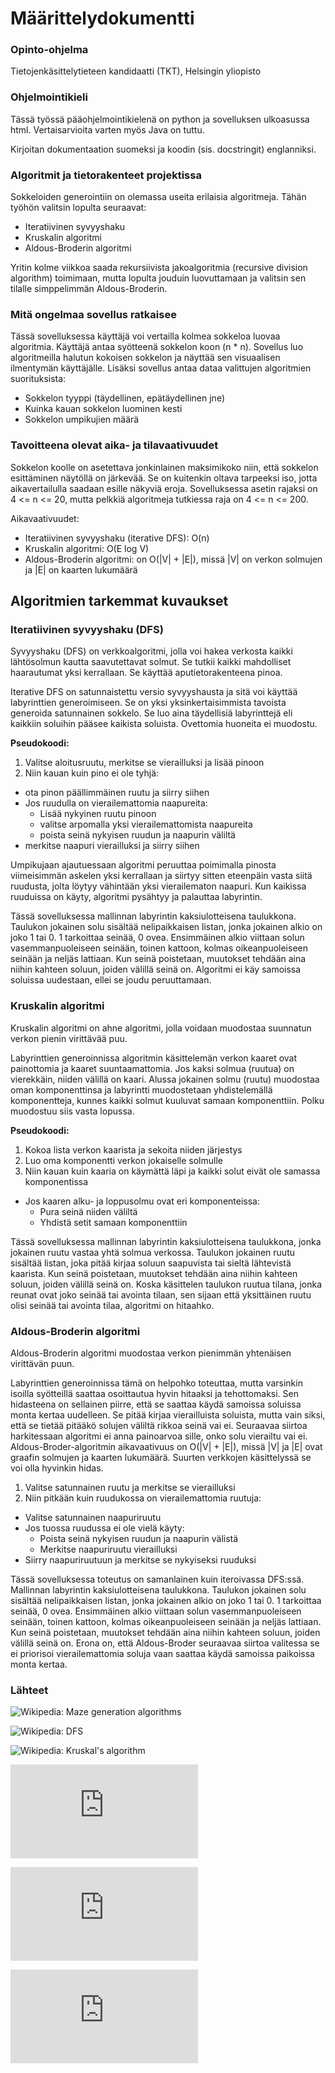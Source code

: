 # Määrittelydokumentti

### Opinto-ohjelma

Tietojenkäsittelytieteen kandidaatti (TKT), Helsingin yliopisto


### Ohjelmointikieli

Tässä työssä pääohjelmointikielenä on python ja sovelluksen ulkoasussa html. Vertaisarvioita varten myös Java on tuttu.

Kirjoitan dokumentaation suomeksi ja koodin (sis. docstringit) englanniksi.


### Algoritmit ja tietorakenteet projektissa

Sokkeloiden generointiin on olemassa useita erilaisia algoritmeja. Tähän työhön valitsin lopulta seuraavat:
- Iteratiivinen syvyyshaku
- Kruskalin algoritmi
- Aldous-Broderin algoritmi

Yritin kolme viikkoa saada rekursiivista jakoalgoritmia (recursive division algorithm) toimimaan, mutta lopulta jouduin luovuttamaan ja valitsin sen tilalle simppelimmän Aldous-Broderin.


### Mitä ongelmaa sovellus ratkaisee

Tässä sovelluksessa käyttäjä voi vertailla kolmea sokkeloa luovaa algoritmia. Käyttäjä antaa syötteenä sokkelon koon (n * n). Sovellus luo  algoritmeilla halutun kokoisen sokkelon ja näyttää sen visuaalisen ilmentymän käyttäjälle. Lisäksi sovellus antaa dataa valittujen algoritmien suorituksista: 
- Sokkelon tyyppi (täydellinen, epätäydellinen jne)
- Kuinka kauan sokkelon luominen kesti
- Sokkelon umpikujien määrä


### Tavoitteena olevat aika- ja tilavaativuudet 

Sokkelon koolle on asetettava jonkinlainen maksimikoko niin, että sokkelon esittäminen näytöllä on järkevää. Se on kuitenkin oltava tarpeeksi iso, jotta aikavertailulla saadaan esille näkyviä eroja. Sovelluksessa asetin rajaksi on 4 <= n <= 20, mutta pelkkiä algoritmeja tutkiessa raja on 4 <= n <= 200.

Aikavaativuudet:
- Iteratiivinen syvyyshaku (iterative DFS): O(n)
- Kruskalin algoritmi: O(E log V)
- Aldous-Broderin algoritmi: on O(|V| + |E|), missä |V| on verkon solmujen ja |E| on kaarten lukumäärä


## Algoritmien tarkemmat kuvaukset

### Iteratiivinen syvyyshaku (DFS)

Syvyyshaku (DFS) on verkkoalgoritmi, jolla voi hakea verkosta kaikki lähtösolmun kautta saavutettavat solmut. Se tutkii kaikki mahdolliset haarautumat yksi kerrallaan. Se käyttää aputietorakenteena pinoa. 

Iterative DFS on satunnaistettu versio syvyyshausta ja sitä voi käyttää labyrinttien generoimiseen. Se on yksi yksinkertaisimmista tavoista generoida satunnainen sokkelo. Se luo aina täydellisiä labyrinttejä eli kaikkiin soluihin pääsee kaikista soluista. Ovettomia huoneita ei muodostu. 

**Pseudokoodi:**

1.	Valitse aloitusruutu, merkitse se vierailluksi ja lisää pinoon
2.	Niin kauan kuin pino ei ole tyhjä:
   * ota pinon päällimmäinen ruutu ja siirry siihen
   * Jos ruudulla on vierailemattomia naapureita:
      + Lisää nykyinen ruutu pinoon
      +	valitse arpomalla yksi vierailemattomista naapureita
      + poista seinä nykyisen ruudun ja naapurin väliltä
   * merkitse naapuri vierailluksi ja siirry siihen

Umpikujaan ajautuessaan algoritmi peruuttaa poimimalla pinosta viimeisimmän askelen yksi kerrallaan ja siirtyy sitten eteenpäin vasta siitä ruudusta, jolta löytyy vähintään yksi vierailematon naapuri. Kun kaikissa ruuduissa on käyty, algoritmi pysähtyy ja palauttaa labyrintin.

Tässä sovelluksessa mallinnan labyrintin kaksiulotteisena taulukkona. Taulukon jokainen solu sisältää nelipaikkaisen listan, jonka jokainen alkio on joko 1 tai 0. 1 tarkoittaa seinää, 0 ovea. Ensimmäinen alkio viittaan solun vasemmanpuoleiseen seinään, toinen kattoon, kolmas oikeanpuoleiseen seinään ja neljäs lattiaan. Kun seinä poistetaan, muutokset tehdään aina niihin kahteen soluun, joiden välillä seinä on. Algoritmi ei käy samoissa soluissa uudestaan, ellei se joudu peruuttamaan.


### Kruskalin algoritmi

Kruskalin algoritmi on ahne algoritmi, jolla voidaan muodostaa suunnatun verkon pienin virittävää puu. 

Labyrinttien generoinnissa algoritmin käsittelemän verkon kaaret ovat painottomia ja kaaret suuntaamattomia. Jos kaksi solmua (ruutua) on vierekkäin, niiden välillä on kaari. Alussa jokainen solmu (ruutu) muodostaa oman komponenttinsa ja labyrintti muodostetaan yhdistelemällä komponentteja, kunnes kaikki solmut kuuluvat samaan komponenttiin. Polku muodostuu siis vasta lopussa.


**Pseudokoodi:**

1.	Kokoa lista verkon kaarista ja sekoita niiden järjestys
2.	Luo oma komponentti verkon jokaiselle solmulle
3.	Niin kauan kuin kaaria on käymättä läpi ja kaikki solut eivät ole samassa komponentissa
   * Jos kaaren alku- ja loppusolmu ovat eri komponenteissa:
      + Pura seinä niiden väliltä
      + Yhdistä setit samaan komponenttiin

Tässä sovelluksessa mallinnan labyrintin kaksiulotteisena taulukkona, jonka jokainen ruutu vastaa yhtä solmua verkossa. Taulukon jokainen ruutu sisältää listan, joka pitää kirjaa soluun saapuvista tai sieltä lähtevistä kaarista. Kun seinä poistetaan, muutokset tehdään aina niihin kahteen soluun, joiden välillä seinä on. Koska käsittelen taulukon ruutua tilana, jonka reunat ovat joko seinää tai avointa tilaan, sen sijaan että yksittäinen ruutu olisi seinää tai avointa tilaa, algoritmi on hitaahko.


### Aldous-Broderin algoritmi

Aldous-Broderin algoritmi muodostaa verkon pienimmän yhtenäisen virittävän puun. 

Labyrinttien generoinnissa tämä on helpohko toteuttaa, mutta varsinkin isoilla syötteillä saattaa osoittautua hyvin hitaaksi ja tehottomaksi. Sen hidasteena on sellainen piirre, että se saattaa käydä samoissa soluissa monta kertaa uudelleen. Se pitää kirjaa vierailluista soluista, mutta vain siksi, että se tietää pitääkö solujen väliltä rikkoa seinä vai ei. Seuraavaa siirtoa harkitessaan algoritmi ei anna painoarvoa sille, onko solu vierailtu vai ei. Aldous-Broder-algoritmin aikavaativuus on O(|V| + |E|), missä |V| ja |E| ovat graafin solmujen ja kaarten lukumäärä. Suurten verkkojen käsittelyssä se voi olla hyvinkin hidas.


1.	Valitse satunnainen ruutu ja merkitse se vierailluksi
2.	Niin pitkään kuin ruudukossa on vierailemattomia ruutuja:
   * Valitse satunnainen naapuriruutu
   * Jos tuossa ruudussa ei ole vielä käyty:
      + Poista seinä nykyisen ruudun ja naapurin välistä
      + Merkitse naapuriruutu vierailluksi
   * Siirry naapuriruutuun ja merkitse se nykyiseksi ruuduksi

Tässä sovelluksessa toteutus on samanlainen kuin iteroivassa DFS:ssä. Mallinnan labyrintin kaksiulotteisena taulukkona. Taulukon jokainen solu sisältää nelipaikkaisen listan, jonka jokainen alkio on joko 1 tai 0. 1 tarkoittaa seinää, 0 ovea. Ensimmäinen alkio viittaan solun vasemmanpuoleiseen seinään, toinen kattoon, kolmas oikeanpuoleiseen seinään ja neljäs lattiaan. Kun seinä poistetaan, muutokset tehdään aina niihin kahteen soluun, joiden välillä seinä on. Erona on, että Aldous-Broder seuraavaa siirtoa valitessa se ei priorisoi vierailemattomia soluja vaan saattaa käydä samoissa paikoissa monta kertaa.

### Lähteet

![Wikipedia: Maze generation algorithms](https://en.wikipedia.org/wiki/Maze_generation_algorithm)

![Wikipedia: DFS](https://en.wikipedia.org/wiki/Depth-first_search)

![Wikipedia: Kruskal's algorithm](https://en.wikipedia.org/wiki/Kruskal%27s_algorithm)

![John Stilley: Maze-generating algorithms](https://github.com/john-science/mazelib/blob/main/docs/MAZE_GEN_ALGOS.md)

![Survey Paper on Maze Generation Algorithms for Puzzle Solving Games](https://anoopmusale.github.io/resume/paper.pdf)

![Analysis of Maze Generating Algorithms](http://ipsitransactions.org/journals/papers/tir/2019jan/p5.pdf)




